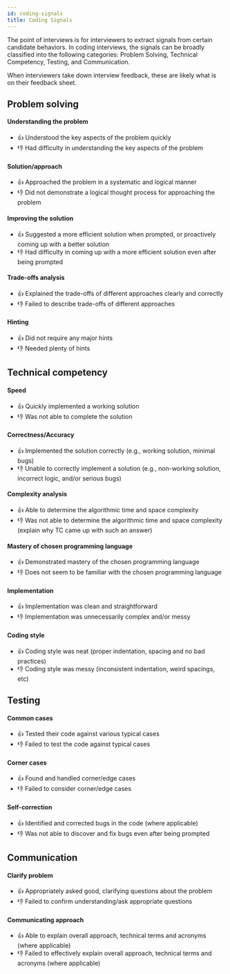 ```yaml
---
id: coding-signals
title: Coding Signals
---
```


The point of interviews is for interviewers to extract signals from certain candidate behaviors. In coding interviews, the signals can be broadly classified into the following categories: Problem Solving, Technical Competency, Testing, and Communication.

When interviewers take down interview feedback, these are likely what is on their feedback sheet.

## Problem solving

#### Understanding the problem

- 👍 Understood the key aspects of the problem quickly
- 👎 Had difficulty in understanding the key aspects of the problem

#### Solution/approach

- 👍 Approached the problem in a systematic and logical manner
- 👎 Did not demonstrate a logical thought process for approaching the problem

#### Improving the solution

- 👍 Suggested a more efficient solution when prompted, or proactively coming up with a better solution
- 👎 Had difficulty in coming up with a more efficient solution even after being prompted

#### Trade-offs analysis

- 👍 Explained the trade-offs of different approaches clearly and correctly
- 👎 Failed to describe trade-offs of different approaches

#### Hinting

- 👍 Did not require any major hints
- 👎 Needed plenty of hints

## Technical competency

#### Speed

- 👍 Quickly implemented a working solution
- 👎 Was not able to complete the solution

#### Correctness/Accuracy

- 👍 Implemented the solution correctly (e.g., working solution, minimal bugs)
- 👎 Unable to correctly implement a solution (e.g., non-working solution, incorrect logic, and/or serious bugs)

#### Complexity analysis

- 👍 Able to determine the algorithmic time and space complexity
- 👎 Was not able to determine the algorithmic time and space complexity (explain why TC came up with such an answer)

#### Mastery of chosen programming language

- 👍 Demonstrated mastery of the chosen programming language
- 👎 Does not seem to be familiar with the chosen programming language

#### Implementation

- 👍 Implementation was clean and straightforward
- 👎 Implementation was unnecessarily complex and/or messy

#### Coding style

- 👍 Coding style was neat (proper indentation, spacing and no bad practices)
- 👎 Coding style was messy (inconsistent indentation, weird spacings, etc)

## Testing

#### Common cases

- 👍 Tested their code against various typical cases
- 👎 Failed to test the code against typical cases

#### Corner cases

- 👍 Found and handled corner/edge cases
- 👎 Failed to consider corner/edge cases

#### Self-correction

- 👍 Identified and corrected bugs in the code (where applicable)
- 👎 Was not able to discover and fix bugs even after being prompted

## Communication

#### Clarify problem

- 👍 Appropriately asked good, clarifying questions about the problem
- 👎 Failed to confirm understanding/ask appropriate questions

#### Communicating approach

- 👍 Able to explain overall approach, technical terms and acronyms (where applicable)
- 👎 Failed to effectively explain overall approach, technical terms and acronyms (where applicable)
